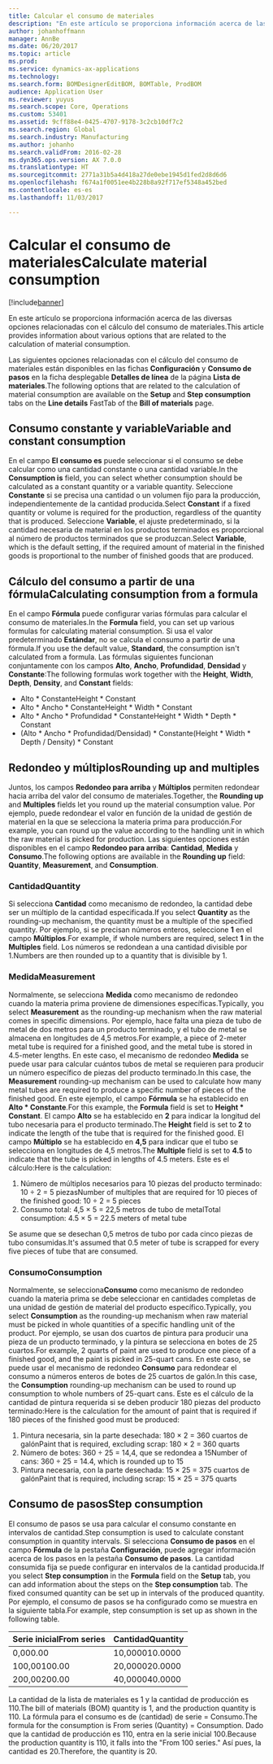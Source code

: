 ```yaml
---
title: Calcular el consumo de materiales
description: "En este artículo se proporciona información acerca de las diversas opciones relacionadas con el cálculo del consumo de materiales."
author: johanhoffmann
manager: AnnBe
ms.date: 06/20/2017
ms.topic: article
ms.prod: 
ms.service: dynamics-ax-applications
ms.technology: 
ms.search.form: BOMDesignerEditBOM, BOMTable, ProdBOM
audience: Application User
ms.reviewer: yuyus
ms.search.scope: Core, Operations
ms.custom: 53401
ms.assetid: 9cff88e4-0425-4707-9178-3c2cb10df7c2
ms.search.region: Global
ms.search.industry: Manufacturing
ms.author: johanho
ms.search.validFrom: 2016-02-28
ms.dyn365.ops.version: AX 7.0.0
ms.translationtype: HT
ms.sourcegitcommit: 2771a31b5a4d418a27de0ebe1945d1fed2d8d6d6
ms.openlocfilehash: f674a1f0051ee4b228b8a92f717ef5348a452bed
ms.contentlocale: es-es
ms.lasthandoff: 11/03/2017

---
```


# <a name="calculate-material-consumption"></a><span data-ttu-id="4b87d-103">Calcular el consumo de materiales</span><span class="sxs-lookup"><span data-stu-id="4b87d-103">Calculate material consumption</span></span>

[!include[banner](../includes/banner.md)]


<span data-ttu-id="4b87d-104">En este artículo se proporciona información acerca de las diversas opciones relacionadas con el cálculo del consumo de materiales.</span><span class="sxs-lookup"><span data-stu-id="4b87d-104">This article provides information about various options that are related to the calculation of material consumption.</span></span> 

<span data-ttu-id="4b87d-105">Las siguientes opciones relacionadas con el cálculo del consumo de materiales están disponibles en las fichas **Configuración** y **Consumo de pasos** en la ficha desplegable **Detalles de línea** de la página **Lista de materiales**.</span><span class="sxs-lookup"><span data-stu-id="4b87d-105">The following options that are related to the calculation of material consumption are available on the **Setup** and **Step consumption** tabs on the **Line details** FastTab of the **Bill of materials** page.</span></span>

## <a name="variable-and-constant-consumption"></a><span data-ttu-id="4b87d-106">Consumo constante y variable</span><span class="sxs-lookup"><span data-stu-id="4b87d-106">Variable and constant consumption</span></span>
<span data-ttu-id="4b87d-107">En el campo **El consumo es** puede seleccionar si el consumo se debe calcular como una cantidad constante o una cantidad variable.</span><span class="sxs-lookup"><span data-stu-id="4b87d-107">In the **Consumption is** field, you can select whether consumption should be calculated as a constant quantity or a variable quantity.</span></span> <span data-ttu-id="4b87d-108">Seleccione **Constante** si se precisa una cantidad o un volumen fijo para la producción, independientemente de la cantidad producida.</span><span class="sxs-lookup"><span data-stu-id="4b87d-108">Select **Constant** if a fixed quantity or volume is required for the production, regardless of the quantity that is produced.</span></span> <span data-ttu-id="4b87d-109">Seleccione **Variable**, el ajuste predeterminado, si la cantidad necesaria de material en los productos terminados es proporcional al número de productos terminados que se produzcan.</span><span class="sxs-lookup"><span data-stu-id="4b87d-109">Select **Variable**, which is the default setting, if the required amount of material in the finished goods is proportional to the number of finished goods that are produced.</span></span>

## <a name="calculating-consumption-from-a-formula"></a><span data-ttu-id="4b87d-110">Cálculo del consumo a partir de una fórmula</span><span class="sxs-lookup"><span data-stu-id="4b87d-110">Calculating consumption from a formula</span></span>
<span data-ttu-id="4b87d-111">En el campo **Fórmula** puede configurar varias fórmulas para calcular el consumo de materiales.</span><span class="sxs-lookup"><span data-stu-id="4b87d-111">In the **Formula** field, you can set up various formulas for calculating material consumption.</span></span> <span data-ttu-id="4b87d-112">Si usa el valor predeterminado **Estándar**, no se calcula el consumo a partir de una fórmula.</span><span class="sxs-lookup"><span data-stu-id="4b87d-112">If you use the default value, **Standard**, the consumption isn't calculated from a formula.</span></span> <span data-ttu-id="4b87d-113">Las fórmulas siguientes funcionan conjuntamente con los campos **Alto**, **Ancho**, **Profundidad**, **Densidad** y **Constante**:</span><span class="sxs-lookup"><span data-stu-id="4b87d-113">The following formulas work together with the **Height**, **Width**, **Depth**, **Density**, and **Constant** fields:</span></span>

-   <span data-ttu-id="4b87d-114">Alto \* Constante</span><span class="sxs-lookup"><span data-stu-id="4b87d-114">Height \* Constant</span></span>
-   <span data-ttu-id="4b87d-115">Alto \* Ancho \* Constante</span><span class="sxs-lookup"><span data-stu-id="4b87d-115">Height \* Width \* Constant</span></span>
-   <span data-ttu-id="4b87d-116">Alto \* Ancho \* Profundidad \* Constante</span><span class="sxs-lookup"><span data-stu-id="4b87d-116">Height \* Width \* Depth \* Constant</span></span>
-   <span data-ttu-id="4b87d-117">(Alto \* Ancho \* Profundidad/Densidad) \* Constante</span><span class="sxs-lookup"><span data-stu-id="4b87d-117">(Height \* Width \* Depth / Density) \* Constant</span></span>

## <a name="rounding-up-and-multiples"></a><span data-ttu-id="4b87d-118">Redondeo y múltiplos</span><span class="sxs-lookup"><span data-stu-id="4b87d-118">Rounding up and multiples</span></span>
<span data-ttu-id="4b87d-119">Juntos, los campos **Redondeo para arriba** y **Múltiplos** permiten redondear hacia arriba del valor del consumo de materiales.</span><span class="sxs-lookup"><span data-stu-id="4b87d-119">Together, the **Rounding up** and **Multiples** fields let you round up the material consumption value.</span></span> <span data-ttu-id="4b87d-120">Por ejemplo, puede redondear el valor en función de la unidad de gestión de material en la que se selecciona la materia prima para producción.</span><span class="sxs-lookup"><span data-stu-id="4b87d-120">For example, you can round up the value according to the handling unit in which the raw material is picked for production.</span></span> <span data-ttu-id="4b87d-121">Las siguientes opciones están disponibles en el campo **Redondeo para arriba**: **Cantidad**, **Medida** y **Consumo**.</span><span class="sxs-lookup"><span data-stu-id="4b87d-121">The following options are available in the **Rounding up** field: **Quantity**, **Measurement**, and **Consumption**.</span></span>

### <a name="quantity"></a><span data-ttu-id="4b87d-122">Cantidad</span><span class="sxs-lookup"><span data-stu-id="4b87d-122">Quantity</span></span>

<span data-ttu-id="4b87d-123">Si selecciona **Cantidad** como mecanismo de redondeo, la cantidad debe ser un múltiplo de la cantidad especificada.</span><span class="sxs-lookup"><span data-stu-id="4b87d-123">If you select **Quantity** as the rounding-up mechanism, the quantity must be a multiple of the specified quantity.</span></span> <span data-ttu-id="4b87d-124">Por ejemplo, si se precisan números enteros, seleccione **1** en el campo **Múltiplos**.</span><span class="sxs-lookup"><span data-stu-id="4b87d-124">For example, if whole numbers are required, select **1** in the **Multiples** field.</span></span> <span data-ttu-id="4b87d-125">Los números se redondean a una cantidad divisible por 1.</span><span class="sxs-lookup"><span data-stu-id="4b87d-125">Numbers are then rounded up to a quantity that is divisible by 1.</span></span>

### <a name="measurement"></a><span data-ttu-id="4b87d-126">Medida</span><span class="sxs-lookup"><span data-stu-id="4b87d-126">Measurement</span></span>

<span data-ttu-id="4b87d-127">Normalmente, se selecciona **Medida** como mecanismo de redondeo cuando la materia prima proviene de dimensiones específicas.</span><span class="sxs-lookup"><span data-stu-id="4b87d-127">Typically, you select **Measurement** as the rounding-up mechanism when the raw material comes in specific dimensions.</span></span> <span data-ttu-id="4b87d-128">Por ejemplo, hace falta una pieza de tubo de metal de dos metros para un producto terminado, y el tubo de metal se almacena en longitudes de 4,5 metros.</span><span class="sxs-lookup"><span data-stu-id="4b87d-128">For example, a piece of 2-meter metal tube is required for a finished good, and the metal tube is stored in 4.5-meter lengths.</span></span> <span data-ttu-id="4b87d-129">En este caso, el mecanismo de redondeo **Medida** se puede usar para calcular cuántos tubos de metal se requieren para producir un número específico de piezas del producto terminado.</span><span class="sxs-lookup"><span data-stu-id="4b87d-129">In this case, the **Measurement** rounding-up mechanism can be used to calculate how many metal tubes are required to produce a specific number of pieces of the finished good.</span></span> <span data-ttu-id="4b87d-130">En este ejemplo, el campo **Fórmula** se ha establecido en **Alto \* Constante**.</span><span class="sxs-lookup"><span data-stu-id="4b87d-130">For this example, the **Formula** field is set to **Height \* Constant**.</span></span> <span data-ttu-id="4b87d-131">El campo **Alto** se ha establecido en **2** para indicar la longitud del tubo necesaria para el producto terminado.</span><span class="sxs-lookup"><span data-stu-id="4b87d-131">The **Height** field is set to **2** to indicate the length of the tube that is required for the finished good.</span></span> <span data-ttu-id="4b87d-132">El campo **Múltiplo** se ha establecido en **4,5** para indicar que el tubo se selecciona en longitudes de 4,5 metros.</span><span class="sxs-lookup"><span data-stu-id="4b87d-132">The **Multiple** field is set to **4.5** to indicate that the tube is picked in lengths of 4.5 meters.</span></span> <span data-ttu-id="4b87d-133">Este es el cálculo:</span><span class="sxs-lookup"><span data-stu-id="4b87d-133">Here is the calculation:</span></span>

1.  <span data-ttu-id="4b87d-134">Número de múltiplos necesarios para 10 piezas del producto terminado: 10 ÷ 2 = 5 piezas</span><span class="sxs-lookup"><span data-stu-id="4b87d-134">Number of multiples that are required for 10 pieces of the finished good: 10 ÷ 2 = 5 pieces</span></span>
2.  <span data-ttu-id="4b87d-135">Consumo total: 4,5 × 5 = 22,5 metros de tubo de metal</span><span class="sxs-lookup"><span data-stu-id="4b87d-135">Total consumption:  4.5 × 5 = 22.5 meters of metal tube</span></span>

<span data-ttu-id="4b87d-136">Se asume que se desechan 0,5 metros de tubo por cada cinco piezas de tubo consumidas.</span><span class="sxs-lookup"><span data-stu-id="4b87d-136">It's assumed that 0.5 meter of tube is scrapped for every five pieces of tube that are consumed.</span></span>

### <a name="consumption"></a><span data-ttu-id="4b87d-137">Consumo</span><span class="sxs-lookup"><span data-stu-id="4b87d-137">Consumption</span></span>

<span data-ttu-id="4b87d-138">Normalmente, se selecciona**Consumo** como mecanismo de redondeo cuando la materia prima se debe seleccionar en cantidades completas de una unidad de gestión de material del producto específico.</span><span class="sxs-lookup"><span data-stu-id="4b87d-138">Typically, you select **Consumption** as the rounding-up mechanism when raw material must be picked in whole quantities of a specific handling unit of the product.</span></span> <span data-ttu-id="4b87d-139">Por ejemplo, se usan dos cuartos de pintura para producir una pieza de un producto terminado, y la pintura se selecciona en botes de 25 cuartos.</span><span class="sxs-lookup"><span data-stu-id="4b87d-139">For example, 2 quarts of paint are used to produce one piece of a finished good, and the paint is picked in 25-quart cans.</span></span> <span data-ttu-id="4b87d-140">En este caso, se puede usar el mecanismo de redondeo **Consumo** para redondear el consumo a números enteros de botes de 25 cuartos de galón.</span><span class="sxs-lookup"><span data-stu-id="4b87d-140">In this case, the **Consumption** rounding-up mechanism can be used to round up consumption to whole numbers of 25-quart cans.</span></span> <span data-ttu-id="4b87d-141">Este es el cálculo de la cantidad de pintura requerida si se deben producir 180 piezas del producto terminado:</span><span class="sxs-lookup"><span data-stu-id="4b87d-141">Here is the calculation for the amount of paint that is required if 180 pieces of the finished good must be produced:</span></span>

1.  <span data-ttu-id="4b87d-142">Pintura necesaria, sin la parte desechada: 180 × 2 = 360 cuartos de galón</span><span class="sxs-lookup"><span data-stu-id="4b87d-142">Paint that is required, excluding scrap: 180 × 2 = 360 quarts</span></span>
2.  <span data-ttu-id="4b87d-143">Número de botes: 360 ÷ 25 = 14,4, que se redondea a 15</span><span class="sxs-lookup"><span data-stu-id="4b87d-143">Number of cans: 360 ÷ 25 = 14.4, which is rounded up to 15</span></span>
3.  <span data-ttu-id="4b87d-144">Pintura necesaria, con la parte desechada: 15 × 25 = 375 cuartos de galón</span><span class="sxs-lookup"><span data-stu-id="4b87d-144">Paint that is required, including scrap: 15 × 25 = 375 quarts</span></span>

## <a name="step-consumption"></a><span data-ttu-id="4b87d-145">Consumo de pasos</span><span class="sxs-lookup"><span data-stu-id="4b87d-145">Step consumption</span></span>
<span data-ttu-id="4b87d-146">El consumo de pasos se usa para calcular el consumo constante en intervalos de cantidad.</span><span class="sxs-lookup"><span data-stu-id="4b87d-146">Step consumption is used to calculate constant consumption in quantity intervals.</span></span> <span data-ttu-id="4b87d-147">Si selecciona **Consumo de pasos** en el campo **Fórmula** de la pestaña **Configuración**, puede agregar información acerca de los pasos en la pestaña **Consumo de pasos**. La cantidad consumida fija se puede configurar en intervalos de la cantidad producida.</span><span class="sxs-lookup"><span data-stu-id="4b87d-147">If you select **Step consumption** in the **Formula** field on the **Setup** tab, you can add information about the steps on the **Step consumption** tab. The fixed consumed quantity can be set up in intervals of the produced quantity.</span></span> <span data-ttu-id="4b87d-148">Por ejemplo, el consumo de pasos se ha configurado como se muestra en la siguiente tabla.</span><span class="sxs-lookup"><span data-stu-id="4b87d-148">For example, step consumption is set up as shown in the following table.</span></span>

| <span data-ttu-id="4b87d-149">Serie inicial</span><span class="sxs-lookup"><span data-stu-id="4b87d-149">From series</span></span> | <span data-ttu-id="4b87d-150">Cantidad</span><span class="sxs-lookup"><span data-stu-id="4b87d-150">Quantity</span></span> |
|-------------|----------|
| <span data-ttu-id="4b87d-151">0,00</span><span class="sxs-lookup"><span data-stu-id="4b87d-151">0.00</span></span>        | <span data-ttu-id="4b87d-152">10,0000</span><span class="sxs-lookup"><span data-stu-id="4b87d-152">10.0000</span></span>  |
| <span data-ttu-id="4b87d-153">100,00</span><span class="sxs-lookup"><span data-stu-id="4b87d-153">100.00</span></span>      | <span data-ttu-id="4b87d-154">20,0000</span><span class="sxs-lookup"><span data-stu-id="4b87d-154">20.0000</span></span>  |
| <span data-ttu-id="4b87d-155">200,00</span><span class="sxs-lookup"><span data-stu-id="4b87d-155">200.00</span></span>      | <span data-ttu-id="4b87d-156">40,0000</span><span class="sxs-lookup"><span data-stu-id="4b87d-156">40.0000</span></span>  |

<span data-ttu-id="4b87d-157">La cantidad de la lista de materiales es 1 y la cantidad de producción es 110.</span><span class="sxs-lookup"><span data-stu-id="4b87d-157">The bill of materials (BOM) quantity is 1, and the production quantity is 110.</span></span> <span data-ttu-id="4b87d-158">La fórmula para el consumo es de (cantidad) de serie = Consumo.</span><span class="sxs-lookup"><span data-stu-id="4b87d-158">The formula for the consumption is From series (Quantity) = Consumption.</span></span> <span data-ttu-id="4b87d-159">Dado que la cantidad de producción es 110, entra en la serie inicial 100.</span><span class="sxs-lookup"><span data-stu-id="4b87d-159">Because the production quantity is 110, it falls into the "From 100 series."</span></span> <span data-ttu-id="4b87d-160">Así pues, la cantidad es 20.</span><span class="sxs-lookup"><span data-stu-id="4b87d-160">Therefore, the quantity is 20.</span></span>




